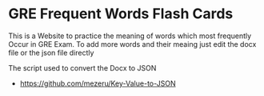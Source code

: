 # GRE Frequent Words Flash Cards 
This is a Website to practice the meaning of words which most frequently Occur in GRE Exam.
To add more words and their meaing just edit the docx file or the json file directly

 The script used to convert the Docx to JSON
- https://github.com/mezeru/Key-Value-to-JSON
